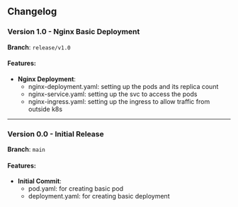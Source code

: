 ## Changelog

### Version 1.0 - Nginx Basic Deployment

**Branch**: `release/v1.0`

#### Features:
- **Nginx Deployment**:
  - nginx-deployment.yaml: setting up the pods and its replica count
  - nginx-service.yaml: setting up the svc to access the pods
  - nginx-ingress.yaml: setting up the ingress to allow traffic from outside k8s

---

### Version 0.0 - Initial Release

**Branch**: `main`

#### Features:
- **Initial Commit**:
  - pod.yaml: for creating basic pod
  - deployment.yaml: for creating basic deployment
  